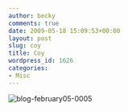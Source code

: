 ```yaml
---
author: becky
comments: true
date: 2009-05-18 15:09:53+00:00
layout: post
slug: coy
title: Coy
wordpress_id: 1626
categories:
- Misc
---
```


![blog-february05-0005](http://beta.beckyjenson.com/wp-content/uploads/2009/05/blog-february05-0005.jpg)
